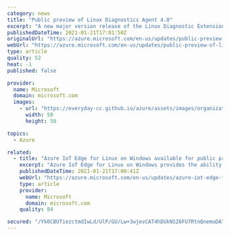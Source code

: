 ```yaml
---
category: news
title: "Public preview of Linux Diagnostics Agent 4.0"
excerpt: "A new major version release of the Linux Diagnostic Extension is now available in public preview. "
publishedDateTime: 2021-01-21T17:01:50Z
originalUrl: "https://azure.microsoft.com/en-us/updates/public-preview-of-linux-diagnostics-agent-40/"
webUrl: "https://azure.microsoft.com/en-us/updates/public-preview-of-linux-diagnostics-agent-40/"
type: article
quality: 52
heat: -1
published: false

provider:
  name: Microsoft
  domain: microsoft.com
  images:
    - url: "https://everyday-cc.github.io/azure/assets/images/organizations/microsoft.com-50x50.jpg"
      width: 50
      height: 50

topics:
  - Azure

related:
  - title: "Azure IoT Edge for Linux on Windows available for public preview"
    excerpt: "Azure IoT Edge for Linux on Windows provides the ability to run Linux containers on Windows under the Azure IoT Edge context.  This allows you to connect your Azure IoT Edge for Linux instance to your Azure IoT Hub subscription and deploy your custom Linux Edge Modules to Windows devices.\n"
    publishedDateTime: 2021-01-21T17:00:41Z
    webUrl: "https://azure.microsoft.com/en-us/updates/azure-iot-edge-for-linux-on-windows-available-for-public-preview/"
    type: article
    provider:
      name: Microsoft
      domain: microsoft.com
    quality: 84

secured: "/Yk0CBUTiezctmdIwLd/UlP/GU/Lw+3wjevCAT4hDUkNSZ6FU7RtnQnemuDA7cpoT72kdJ3sgeWa8BYmyrWhl5Y8dXKBecXAQsnE+RrJR4huSNn9ANTWY3+yImN1BpmYOGNZWVhlPe0M050JA0h1c20GLfjn+lSzp7kySAUhQr+H3frr/6uP/YkMAhwQ8Z/SZzCXg6zBnjnO5ZTNF1XOrr22DmsXRpEqeOkW69J0WSIGOnOny+YqLaXVZVPVaXyWe2MMDmPboYetkwWBaHtRWjoYWafNn7Zcwhu/qYaZ9YHndgjoRk5cdWYLisWV9sRpU1KXOHAqp/fxqD40ioAnLA74uZqGWFtXewAxP24wShY=;u/sqBPsCZ4G+6jVABMliAg=="
---
```


